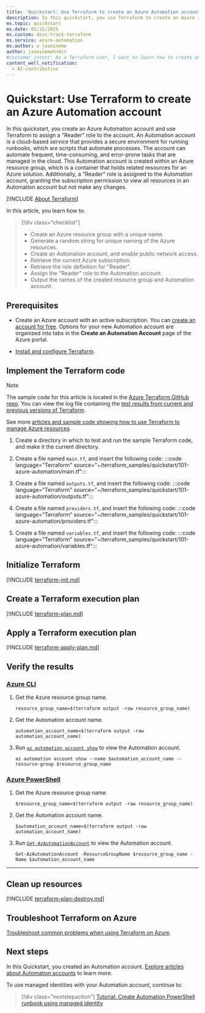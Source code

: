 ```yaml
---
title: 'Quickstart: Use Terraform to create an Azure Automation account'
description: In this quickstart, you use Terraform to create an Azure resource group, create an Azure Automation account with a system-assigned identity, and assign a "Reader" role to the Automation account.
ms.topic: quickstart
ms.date: 01/15/2025
ms.custom: devx-track-terraform
ms.service: azure-automation
ms.author: v-jasmineme
author: jasminemehndir
#customer intent: As a Terraform user, I want to learn how to create an Azure resource group, create an Azure Automation account with a system-assigned identity, and assign a "Reader" role to the account.
content_well_notification: 
  - AI-contribution
---
```


# Quickstart: Use Terraform to create an Azure Automation account

In this quickstart, you create an Azure Automation account and use Terraform to assign a "Reader" role to the account. An Automation account is a cloud-based service that provides a secure environment for running runbooks, which are scripts that automate processes. The account can automate frequent, time-consuming, and error-prone tasks that are managed in the cloud. This Automation account is created within an Azure resource group, which is a container that holds related resources for an Azure solution. Additionally, a "Reader" role is assigned to the Automation account, granting the subscription permission to view all resources in an Automation account but not make any changes.

[!INCLUDE [About Terraform](~/azure-dev-docs-pr/articles/terraform/includes/abstract.md)]

In this article, you learn how to:

> [!div class="checklist"]
> * Create an Azure resource group with a unique name.
> * Generate a random string for unique naming of the Azure resources.
> * Create an Automation account, and enable public network access.
> * Retrieve the current Azure subscription.
> * Retrieve the role definition for "Reader".
> * Assign the "Reader" role to the Automation account.
> * Output the names of the created resource group and Automation account.

## Prerequisites

- Create an Azure account with an active subscription. You can [create an account for free](https://azure.microsoft.com/pricing/purchase-options/azure-account?cid=msft_learn). Options for your new Automation account are organized into tabs in the **Create an Automation Account** page of the Azure portal.

- [Install and configure Terraform](/azure/developer/terraform/quickstart-configure).

## Implement the Terraform code

> [!NOTE]
> The sample code for this article is located in the [Azure Terraform GitHub repo](https://github.com/Azure/terraform/tree/master/quickstart/101-azure-automation). You can view the log file containing the [test results from current and previous versions of Terraform](https://github.com/Azure/terraform/tree/master/quickstart/101-azure-automation/TestRecord.md).
> 
> See more [articles and sample code showing how to use Terraform to manage Azure resources](/azure/terraform).

1. Create a directory in which to test and run the sample Terraform code, and make it the current directory.

1. Create a file named `main.tf`, and insert the following code:
    :::code language="Terraform" source="~/terraform_samples/quickstart/101-azure-automation/main.tf":::

1. Create a file named `outputs.tf`, and insert the following code:
    :::code language="Terraform" source="~/terraform_samples/quickstart/101-azure-automation/outputs.tf":::

1. Create a file named `providers.tf`, and insert the following code:
    :::code language="Terraform" source="~/terraform_samples/quickstart/101-azure-automation/providers.tf":::

1. Create a file named `variables.tf`, and insert the following code:
    :::code language="Terraform" source="~/terraform_samples/quickstart/101-azure-automation/variables.tf":::

## Initialize Terraform

[!INCLUDE [terraform-init.md](~/azure-dev-docs-pr/articles/terraform/includes/terraform-init.md)]

## Create a Terraform execution plan

[!INCLUDE [terraform-plan.md](~/azure-dev-docs-pr/articles/terraform/includes/terraform-plan.md)]

## Apply a Terraform execution plan

[!INCLUDE [terraform-apply-plan.md](~/azure-dev-docs-pr/articles/terraform/includes/terraform-apply-plan.md)]

## Verify the results

### [Azure CLI](#tab/azure-cli)

1. Get the Azure resource group name.

    ```console
    resource_group_name=$(terraform output -raw resource_group_name)
    ```

1. Get the Automation account name.

    ```console
    automation_account_name=$(terraform output -raw automation_account_name)
    ```

1. Run [`az automation account show`](/cli/azure/automation/account#az-automation-account-show) to view the Automation account.

    ```azurecli
    az automation account show --name $automation_account_name --resource-group $resource_group_name
    ```

### [Azure PowerShell](#tab/azure-powershell)

1. Get the Azure resource group name.

    ```console
    $resource_group_name=$(terraform output -raw resource_group_name)
    ```

1. Get the Automation account name.

    ```console
    $automation_account_name=$(terraform output -raw automation_account_name)
    ```

1. Run [`Get-AzAutomationAccount`](/powershell/module/az.automation/get-azautomationaccount#example-2-get-an-account) to view the Automation account.

    ```azurepowershell
    Get-AzAutomationAccount -ResourceGroupName $resource_group_name -Name $automation_account_name
    ```

---

## Clean up resources

[!INCLUDE [terraform-plan-destroy.md](~/azure-dev-docs-pr/articles/terraform/includes/terraform-plan-destroy.md)]

## Troubleshoot Terraform on Azure

[Troubleshoot common problems when using Terraform on Azure](/azure/developer/terraform/troubleshoot).

## Next steps

In this Quickstart, you created an Automation account. [Explore articles about Automation accounts](/search/?terms=Azure%20automation%20account%20and%20terraform) to learn more.

To use managed identities with your Automation account, continue to:

> [!div class="nextstepaction"]
> [Tutorial: Create Automation PowerShell runbook using managed identity](../learn/powershell-runbook-managed-identity.md)
